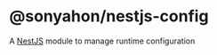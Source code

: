 # @sonyahon/nestjs-config
A [NestJS](https://github.com/nestjs/nest) module to manage runtime configuration